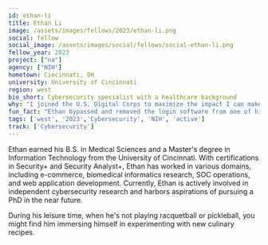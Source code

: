 ```yaml
---
id: ethan-li
title: Ethan Li
image: /assets/images/fellows/2023/ethan-li.png
social: fellow
social_image: /assets/images/social/fellows/social-ethan-li.png
fellow_year: 2023
project: ["na"]
agency: ["NIH"]
hometown: Cincinnati, OH
university: University of Cincinnati
region: west
bio_short: Cybersecurity specialist with a healthcare background
why: "I joined the U.S. Digital Corps to maximize the impact I can make for my country, leveraging my unique background in healthcare and cybersecurity."
fun_fact: "Ethan bypassed and removed the login software from one of his high school computer lab's computers and ended up on the school administrator's Wall of Shame."
tags: ['west', '2023','Cybersecurity', 'NIH', 'active']
track: ['Cybersecurity']
---
```


Ethan earned his B.S. in Medical Sciences and a Master's degree in Information Technology from the University of Cincinnati. With certifications in Security+ and Security Analyst+, Ethan has worked in various domains, including e-commerce, biomedical informatics research, SOC operations, and web application development. Currently, Ethan is actively involved in independent cybersecurity research and harbors aspirations of pursuing a PhD in the near future. 

During his leisure time, when he's not playing racquetball or pickleball, you might find him immersing himself in experimenting with new culinary recipes.
